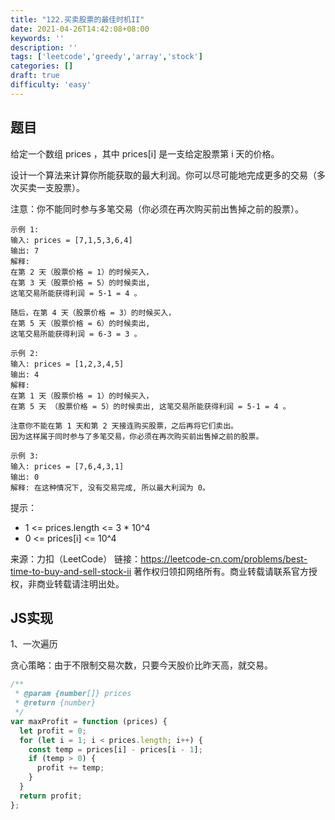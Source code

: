 ```yaml
---
title: "122.买卖股票的最佳时机II"
date: 2021-04-26T14:42:08+08:00
keywords: ''
description: ''
tags: ['leetcode','greedy','array','stock']
categories: []
draft: true
difficulty: 'easy'
---
```


## 题目

给定一个数组 prices ，其中 prices[i] 是一支给定股票第 i 天的价格。

设计一个算法来计算你所能获取的最大利润。你可以尽可能地完成更多的交易（多次买卖一支股票）。

注意：你不能同时参与多笔交易（你必须在再次购买前出售掉之前的股票）。

```
示例 1:
输入: prices = [7,1,5,3,6,4]
输出: 7
解释: 
在第 2 天（股票价格 = 1）的时候买入，
在第 3 天（股票价格 = 5）的时候卖出, 
这笔交易所能获得利润 = 5-1 = 4 。

随后，在第 4 天（股票价格 = 3）的时候买入，
在第 5 天（股票价格 = 6）的时候卖出, 
这笔交易所能获得利润 = 6-3 = 3 。

示例 2:
输入: prices = [1,2,3,4,5]
输出: 4
解释: 
在第 1 天（股票价格 = 1）的时候买入，
在第 5 天 （股票价格 = 5）的时候卖出, 这笔交易所能获得利润 = 5-1 = 4 。

注意你不能在第 1 天和第 2 天接连购买股票，之后再将它们卖出。
因为这样属于同时参与了多笔交易，你必须在再次购买前出售掉之前的股票。

示例 3:
输入: prices = [7,6,4,3,1]
输出: 0
解释: 在这种情况下, 没有交易完成, 所以最大利润为 0。
```

提示：

- 1 <= prices.length <= 3 * 10^4
- 0 <= prices[i] <= 10^4

来源：力扣（LeetCode）
链接：https://leetcode-cn.com/problems/best-time-to-buy-and-sell-stock-ii
著作权归领扣网络所有。商业转载请联系官方授权，非商业转载请注明出处。


## JS实现

1、一次遍历

贪心策略：由于不限制交易次数，只要今天股价比昨天高，就交易。

```javascript
/**
 * @param {number[]} prices
 * @return {number}
 */
var maxProfit = function (prices) {
  let profit = 0;
  for (let i = 1; i < prices.length; i++) {
    const temp = prices[i] - prices[i - 1];
    if (temp > 0) {
      profit += temp;
    }
  }
  return profit;
};
```
